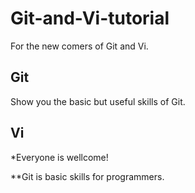 # Git-and-Vi-tutorial
For the new comers of Git and Vi.

## Git
Show you the basic but useful skills of Git.

## Vi


*Everyone is wellcome!

**Git is basic skills for programmers.
